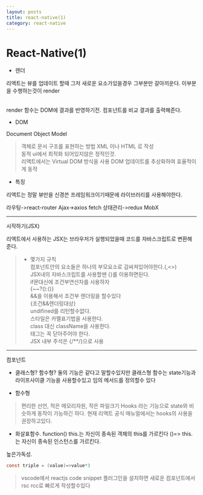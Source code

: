 ```yaml
---
layout: posts  
title: react-native(1)
category: react-native 
---
```



# React-Native(1)


* 렌더

리액트는 뷰를 업데이트 할때 그저 새로운 요소가있을경우 그부분만 갈아끼운다.
이부분을 수행하는것이 render 

<br>render 함수는 DOM에 결과를 반영하기전. 컴포넌트를 비교 결과를 출력해준다.

* DOM

Document Object Model 
> 객체로 문서 구조를 표현하는 방법 XML 이나 HTML 로 작성 
> <br> 동적 ui에서 최적화 되어있지않은 정적인것.
> <br>리액트에서는 Virtual DOM 방식을 사용 DOM 업데이트를 추상화하여 효율적이게 동작

* 특징

리액트는 정말 뷰만을 신경쓴 프레임워크이기때문에 라이브러리를 사용해야한다.

라우팅->react-router
Ajax->axios fetch
상태관리->redux MobX


___
시작하기(JSX)

리액트에서 사용하는 JSX는 브라우저가 실행되었을때 코드를 자바스크립트로 변환해준다.
> * 몇가지 규칙
> <br>컴포넌트안의 요소들은 하나의 부모요소로 감싸져있어야한다.(<Fragment>,<>)
> <br>JSX내의 자바스크립트를 사용할땐 {}를 이용하면된다.
> <br>if문대신에 조건부연산자를 사용하자
> <br>{~~?():()}
> <br>&&을 이용해서 조건부 렌더링을 할수있다
> <br>{조건&&렌더링대상}
> <br>undifined를 리턴할수없다.
> <br>스타일은 카멜표기법을 사용한다.
> <br>class 대신 className을 사용한다.
> <br>태그는 꼭 닫아주어야 한다.
> <br>JSX 내부 주석은 {/**/}으로 사용

___
컴포넌트

* 클래스형? 함수형?
둘의 기능은 같다고 말할수있지만 클래스형 함수는 state기능과 라이프사이클 기능을 사용할수있고 임의 메서드를 정의할수 있다  

* 함수형
> 편리한 선언, 적은 메모리자원, 작은 파일크기
> Hooks 라는 기능으로 state와 비슷하게 동작이 가능하긴 하다.
> 현재 리액트 공식 매뉴얼에서는 hooks의 사용을 권장하고있다.

* 화살표함수.
function()  this.는 자신이 종속된 객체의 this를 가르킨다
  ()=>      this.는 자신이 종속된 인스턴스를 가르킨다.
  
높은가독성.
```java
const triple = (value)=>value*3
```

> vscode에서 reactjs code snippet 플러그인을 설치하면 새로운 컴포넌트에서
> rsc rcc로 빠르게 작성할수있다

 

  